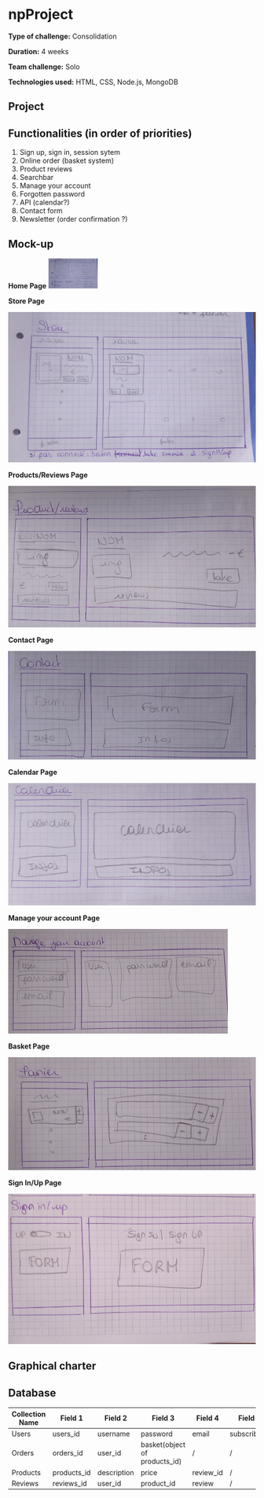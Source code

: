 # npProject
**Type of challenge:** Consolidation

**Duration:** 4 weeks  

**Team challenge:** Solo

**Technologies used:** HTML, CSS, Node.js, MongoDB


## Project


## Functionalities (in order of priorities)
1. Sign up, sign in, session sytem
2. Online order (basket system)
3. Product reviews
4. Searchbar
5. Manage your account
6. Forgotten password
7. API (calendar?)
8. Contact form
9. Newsletter (order confirmation ?)

## Mock-up
**Home Page**
<img src="https://github.com/NoemieUylenbroeck/npProject/blob/main/public/Images/readme/Homepage.jpg?raw=true" alt="drawing" width="100"/>

**Store Page**

![store page](https://github.com/NoemieUylenbroeck/npProject/blob/main/public/Images/readme/Storepage.jpg?raw=true)

**Products/Reviews Page**

![products page](https://github.com/NoemieUylenbroeck/npProject/blob/main/public/Images/readme/Productpage.jpg?raw=true)

**Contact Page**

![contact page](https://github.com/NoemieUylenbroeck/npProject/blob/main/public/Images/readme/Contactpage.jpg?raw=true)

**Calendar Page**

![calendar page](https://github.com/NoemieUylenbroeck/npProject/blob/main/public/Images/readme/Calendarpage.jpg?raw=true)

**Manage your account Page**

![account page](https://github.com/NoemieUylenbroeck/npProject/blob/main/public/Images/readme/accountpage.jpg?raw=true)

**Basket Page**

![basket page](https://github.com/NoemieUylenbroeck/npProject/blob/main/public/Images/readme/Basketpage.jpg?raw=true)

**Sign In/Up Page**

![sign In/Up page](https://github.com/NoemieUylenbroeck/npProject/blob/main/public/Images/readme/signInUppage.jpg?raw=true)


## Graphical charter

## Database
| Collection Name | Field 1 | Field 2 | Field 3| Field 4 | Field 5|
|---|---|---|---|---|---|
| Users | users_id | username | password | email |subscribed?|
| Orders | orders_id | user_id | basket(object of products_id) | / | / |
| Products | products_id | description | price | review_id | / |
| Reviews | reviews_id | user_id | product_id | review | / |
